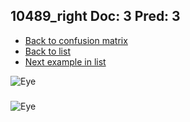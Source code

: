 ## 10489_right Doc: 3 Pred: 3
- [Back to confusion matrix](https://github.com/juliandewit/kaggle_retinopathy/blob/master/matrix.md)
- [Back to list](https://github.com/juliandewit/kaggle_retinopathy/blob/master/lists/33/list.md)
- [Next example in list](https://github.com/juliandewit/kaggle_retinopathy/blob/master/lists/33/10/10579_left.md)

![Eye](https://retinopaty.blob.core.windows.net/size1024/10489_right_3.jpeg)

### 

![Eye]()

